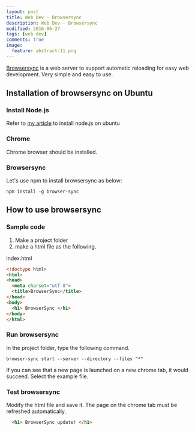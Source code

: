 ```yaml
---
layout: post
title: Web Dev - Browsersync
description: Web Dev - Browsersync
modified: 2016-06-27
tags: [web dev]
comments: true
image:
  feature: abstract-11.png
---
```

[Browsersync](https://www.browsersync.io) is a web server to support automatic reloading for easy web development. Very simple and easy to use.

## Installation of browsersync on Ubuntu

### Install Node.js 

Refer to [my article](http://hochulshin.com/linux-nodejs-installation/) to install node.js on ubuntu

### Chrome

Chrome browser should be installed.
 
### Browsersync

Let's use npm to install browsersync as below:

```
npm install -g browser-sync
```

## How to use browsersync

### Sample code

1. Make a project folder
2. make a html file as the following.

index.html

```html
<!doctype html>
<html>
<head>
  <meta charset="utf-8">
  <title>BrowserSync</title> 
</head>
<body>
  <h1> BrowserSync </h1>
</body>
</html>
```

### Run browsersync

In the project folder, type the following command. 

```
browser-sync start --server --directory --files "*"
```

If you can see that a new page is launched on a new chrome tab, it would succeed. Select the example file.

### Test browsersync 

Modify the html file and save it. The page on the chrome tab must be refreshed automatically. 

```html
  <h1> BrowserSync update! </h1> 
```
